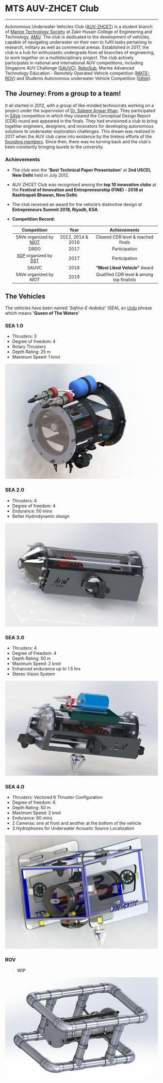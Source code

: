 # MTS AUV-ZHCET Club

---

Autonomous Underwater Vehicles Club ([AUV-ZHCET](http://auvzhcet.in/)) is a student branch of [Marine Technology Society](https://www.mtsociety.org/) at Zakir Husain College of Engineering and Technology, [AMU](https://www.amu.ac.in/). The club is dedicated to the development of vehicles, capable of navigating underwater on their own to fulfil tasks pertaining to research, military as well as commercial arenas. Established in 2017, the club is a hub for enthusiastic undergrads from all branches of engineering, to work together on a multidisciplinary project. The club actively participates in national and international AUV competitions, including Singapore AUV Challenge ([SAUVC](https://sauvc.org/)), [RoboSub](https://robosub.org/), Marine Advanced Technology Education - Remotely Operated Vehicle competition ([MATE-ROV](https://www.materovcompetition.org/)) and Students Autonomous underwater Vehicle Competition ([SAVe](https://www.niot.res.in/SAVe/)).

## The Journey: From a group to a team!

It all started in 2012, with a group of like-minded technocrats working on a project under the supervision of [Dr. Saleem Anwar Khan](https://www.amu.ac.in/dshowfacultydata.jsp?did=34&eid=10061770). They participated in [SAVe](https://www.niot.res.in/SAVe/) competition in which they cleared the Conceptual Design Report (CDR) round and appeared in the finals. They had envisioned a club to bring together engineers, designers, and innovators for developing autonomous solutions to underwater exploration challenges. This dream was realized in 2017 when the AUV club came into existence by the tireless efforts of the [founding members](http://auvzhcet.in/). Since then, there was no turning back and the club's been constantly bringing laurels to the university.

### Achievements

- The club won the **'Best Technical Paper Presentation'** at **2nd USCEI, New Delhi** held in July 2012.
- AUV ZHCET Club was recognised among the **top 10 innovative clubs** at the **Festival of Innovation and Entrepreneurship (FINE) - 2018 at Rashtrapati Bhawan, New Delhi**.
- The club received an award for the vehicle’s distinctive design at **Entrepreneurs Summit 2018, Riyadh, KSA**.
- **Competition Record:**

  | Competition            |     Year     | Achievements                              |
  |        :------:        |     :--:     |                  :-----:                  |
  | SAVe organized by [NIOT](https://www.niot.res.in/niot1/index.php) |     2012, 2014 & 2016     | Cleared CDR level & reached finals        |
  | DRDO                   |     2017     | Participation                             |
  | [IIGP](https://www.indiainnovates.in/) organized by [DST](https://dst.gov.in/)  |     2017     | Participation                             |
  | SAUVC                  |     2018     | **“Most Liked Vehicle”** Award                |
  | SAVe organized by NIOT |     2019     | Qualified CDR level & among top finalists |

## The Vehicles

The vehicles have been named *'Safina-E-Aabdoz'* (SEA), an [*Urdu*](https://en.wikipedia.org/wiki/Urdu) phrase which means **'Queen of The Waters'**

### SEA 1.0

- Thrusters: 3  
- Degree of freedom: 4  
- Rotary Thrusters  
- Depth Rating: 25 m  
- Maximum Speed: 1 knot

![CAD rendering of SEA 1.0](assets/sea1.0.png)

### SEA 2.0

- Thrusters: 4
- Degree of freedom: 4
- Endurance: 50 mins
- Better Hydrodynamic design

![CAD rendering of SEA 2.0](assets/sea2.0.png)

### SEA 3.0

- Thrusters: 4
- Degree of Freedom: 4
- Depth Rating: 50 m
- Maximum Speed: 2 knot
- Enhanced endurance up to 1.5 hrs
- Stereo Vision System

![CAD rendering of SEA 3.0](assets/sea3.0.png)

### SEA 4.0

- Thrusters: Vectored 6 Thruster Configuration
- Degree of freedom: 6
- Depth Rating: 50 m
- Maximum Speed: 2 knot
- Endurance: 60 mins
- 2 Cameras: one at front and another at the bottom of the vehicle
- 3 Hydrophones for Underwater Acoustic Source Localization

![CAD rendering of SEA 4.0](assets/sea4.0.jpg)

### ROV

> **WIP**

![CAD rendering of ROV](assets/rov.png)
